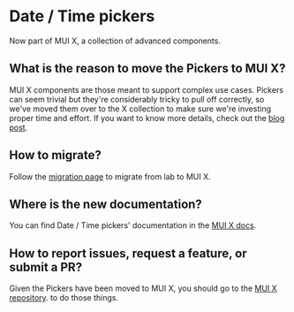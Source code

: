 # Date / Time pickers

<p class="description">Now part of MUI X, a collection of advanced components.</p>


## What is the reason to move the Pickers to MUI X?

MUI X components are those meant to support complex use cases. Pickers can seem trivial but they're considerably tricky to pull off correctly, so we've moved them over to the X collection to make sure we're investing proper time and effort. If you want to know more details, check out the [blog post](/blog/lab-pickers-to-mui-x/).

## How to migrate?

Follow the [migration page](/x/react-date-pickers/migration/) to migrate from lab to MUI X.

## Where is the new documentation?

You can find Date / Time pickers' documentation in the [MUI X docs](/x/react-date-pickers/).

## How to report issues, request a feature, or submit a PR?

Given the Pickers have been moved to MUI X, you should go to the [MUI X repository](https://github.com/mui/mui-x). to do those things.
